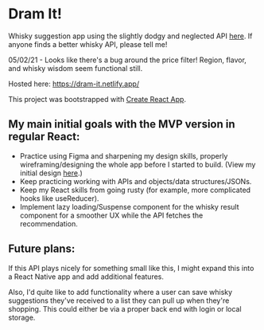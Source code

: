 # Dram It! 

Whisky suggestion app using the slightly dodgy and neglected API [here](https://evening-citadel-85778.herokuapp.com/docs/). If anyone finds a better whisky API, please tell me!

05/02/21 - Looks like there's a bug around the price filter! Region, flavor, and whisky wisdom seem functional still.

Hosted here: https://dram-it.netlify.app/

This project was bootstrapped with [Create React App](https://github.com/facebook/create-react-app).

## My main initial goals with the MVP version in regular React: 
- Practice using Figma and sharpening my design skills, properly wireframing/designing the whole app before I started to build. (View my initial design [here](https://www.figma.com/file/ibQI54URpxdEZwoXxjYVdI/Dram-It?node-id=4%3A23).)
- Keep practicing working with APIs and objects/data structures/JSONs.
- Keep my React skills from going rusty (for example, more complicated hooks like useReducer).
- Implement lazy loading/Suspense component for the whisky result component for a smoother UX while the API fetches the recommendation.

## Future plans: 

If this API plays nicely for something small like this, I might expand this into a React Native app and add additional features.

Also, I'd quite like to add functionality where a user can save whisky suggestions they've received to a list they can pull up when they're shopping. This could either be via a proper back end with login or local storage.
